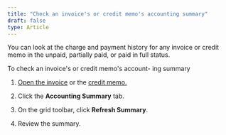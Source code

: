 ```yaml
---
title: "Check an invoice's or credit memo's accounting summary"
draft: false
type: Article
---
```


You can look at the charge and payment history for any invoice or credit memo in the unpaid, partially paid, or paid in full status.

To check an invoice's or credit memo's account- ing summary

1.  [Open the invoice](open-the-invoice.md) or the [credit memo.](open-the-credit-memo.md)

2.  Click the **Accounting Summary** tab.

3.  On the grid toolbar, click **Refresh Summary**.

4.  Review the summary.